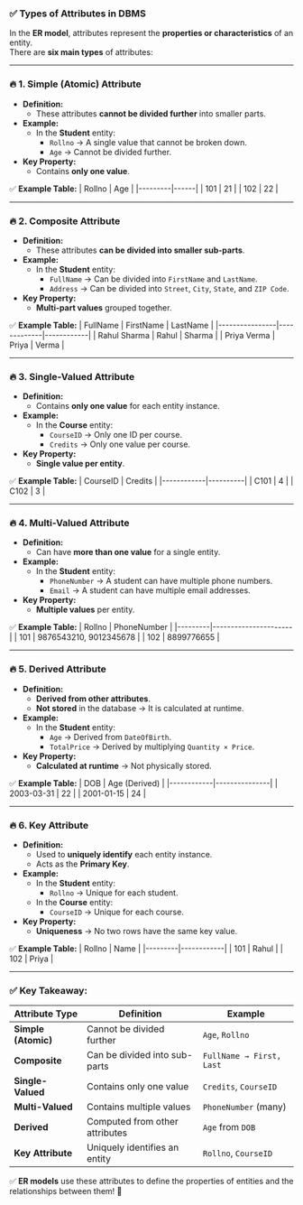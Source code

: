 ### ✅ **Types of Attributes in DBMS**

In the **ER model**, attributes represent the **properties or characteristics** of an entity.  
There are **six main types** of attributes:

---

### 🔥 **1. Simple (Atomic) Attribute**
- **Definition:**  
    - These attributes **cannot be divided further** into smaller parts.  
- **Example:**  
    - In the **Student** entity:  
        - `Rollno` → A single value that cannot be broken down.  
        - `Age` → Cannot be divided further.  
- **Key Property:**  
    - Contains **only one value**.  

✅ **Example Table:**
| Rollno  | Age  |
|---------|------|
| 101     | 21   |
| 102     | 22   |

---

### 🔥 **2. Composite Attribute**
- **Definition:**  
    - These attributes **can be divided into smaller sub-parts**.  
- **Example:**  
    - In the **Student** entity:  
        - `FullName` → Can be divided into `FirstName` and `LastName`.  
        - `Address` → Can be divided into `Street`, `City`, `State`, and `ZIP Code`.  
- **Key Property:**  
    - **Multi-part values** grouped together.  

✅ **Example Table:**
| FullName       | FirstName   | LastName   |
|----------------|-------------|------------|
| Rahul Sharma   | Rahul       | Sharma     |
| Priya Verma    | Priya       | Verma      |

---

### 🔥 **3. Single-Valued Attribute**
- **Definition:**  
    - Contains **only one value** for each entity instance.  
- **Example:**  
    - In the **Course** entity:  
        - `CourseID` → Only one ID per course.  
        - `Credits` → Only one value per course.  
- **Key Property:**  
    - **Single value per entity**.  

✅ **Example Table:**
| CourseID   | Credits   |
|------------|----------|
| C101       | 4        |
| C102       | 3        |

---

### 🔥 **4. Multi-Valued Attribute**
- **Definition:**  
    - Can have **more than one value** for a single entity.  
- **Example:**  
    - In the **Student** entity:  
        - `PhoneNumber` → A student can have multiple phone numbers.  
        - `Email` → A student can have multiple email addresses.  
- **Key Property:**  
    - **Multiple values** per entity.  

✅ **Example Table:**
| Rollno  | PhoneNumber         |
|---------|----------------------|
| 101     | 9876543210, 9012345678 |
| 102     | 8899776655           |

---

### 🔥 **5. Derived Attribute**
- **Definition:**  
    - **Derived from other attributes**.  
    - **Not stored** in the database → It is calculated at runtime.  
- **Example:**  
    - In the **Student** entity:  
        - `Age` → Derived from `DateOfBirth`.  
        - `TotalPrice` → Derived by multiplying `Quantity × Price`.  
- **Key Property:**  
    - **Calculated at runtime** → Not physically stored.  

✅ **Example Table:**
| DOB        | Age (Derived) |
|------------|---------------|
| 2003-03-31 | 22            |
| 2001-01-15 | 24            |

---

### 🔥 **6. Key Attribute**
- **Definition:**  
    - Used to **uniquely identify** each entity instance.  
    - Acts as the **Primary Key**.  
- **Example:**  
    - In the **Student** entity:  
        - `Rollno` → Unique for each student.  
    - In the **Course** entity:  
        - `CourseID` → Unique for each course.  
- **Key Property:**  
    - **Uniqueness** → No two rows have the same key value.  

✅ **Example Table:**
| Rollno  | Name       |
|---------|------------|
| 101     | Rahul      |
| 102     | Priya      |

---

### ✅ **Key Takeaway:**

| **Attribute Type**     | **Definition**                      | **Example**               |
|-------------------------|------------------------------------|---------------------------|
| **Simple (Atomic)**     | Cannot be divided further           | `Age`, `Rollno`           |
| **Composite**           | Can be divided into sub-parts       | `FullName → First, Last`  |
| **Single-Valued**       | Contains only one value             | `Credits`, `CourseID`     |
| **Multi-Valued**        | Contains multiple values            | `PhoneNumber` (many)      |
| **Derived**             | Computed from other attributes      | `Age` from `DOB`          |
| **Key Attribute**       | Uniquely identifies an entity       | `Rollno`, `CourseID`      |

✅ **ER models** use these attributes to define the properties of entities and the relationships between them! 🚀